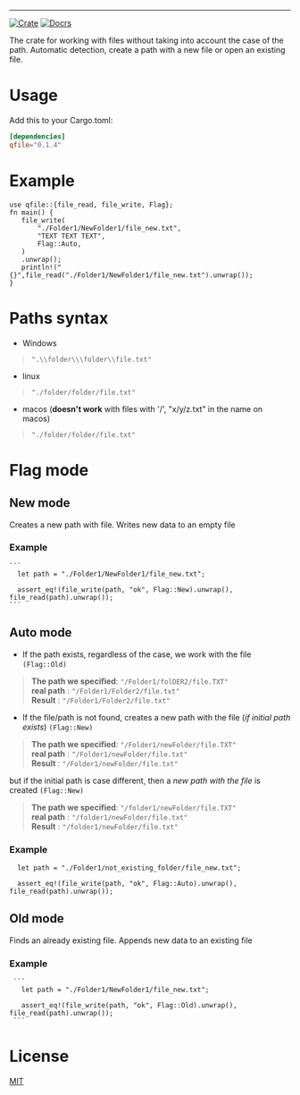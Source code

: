 
---
[![Crate](https://img.shields.io/crates/v/qfile?color=green)](https://crates.io/crates/qfile)
[![Docrs](https://img.shields.io/crates/v/qfile?color=blue&label=docs)](https://docs.rs/qfile/0.1.4/qfile/)

The crate for working with files without taking into account the case of the path.
Automatic detection, create a path with a new file or open an existing file.

 # Usage
 Add this to your Cargo.toml:
```toml
[dependencies]
qfile="0.1.4"
```
 # Example
 ```
 use qfile::{file_read, file_write, Flag};
fn main() {
    file_write(
        "./Folder1/NewFolder1/file_new.txt",
        "TEXT TEXT TEXT",
        Flag::Auto,
    )
    .unwrap();
    println!("{}",file_read("./Folder1/NewFolder1/file_new.txt").unwrap());
}
 ```

  # Paths syntax
  - Windows 
  > `".\\folder\\\folder\\file.txt"`
  - linux
 > `"./folder/folder/file.txt"`
  - macos   (**doesn't work** with files with '/', "x/y/z.txt" in the name on macos)
 > `"./folder/folder/file.txt"`

# Flag mode

## New mode
Creates a new path with file. Writes new data to an empty file
### Example
    ```
      let path = "./Folder1/NewFolder1/file_new.txt";
      
      assert_eq!(file_write(path, "ok", Flag::New).unwrap(), file_read(path).unwrap());
    ```
## Auto mode 
 - If the path exists, regardless of the case, we work with the file `(Flag::Old)`
 
 > **The path we specified**: `"/Folder1/folDER2/file.TXT"`\
  **real path** : `"/Folder1/Folder2/file.txt"`\
  **Result** : `"/Folder1/Folder2/file.txt"`

- If the file/path is not found, creates a new path with the file (*if initial path exists*) `(Flag::New)`
 
 > **The path we specified**: `"/Folder1/newFolder/file.TXT"`\
  **real path** : `"/Folder1/newFolder/file.txt"`\
  **Result** : `"/Folder1/newFolder/file.txt"`
 
  but if the initial path is case different, then a *new path with the file* is created `(Flag::New)`
 
 > **The path we specified**: `"/folder1/newFolder/file.TXT"`\
  **real path** : `"/folder1/newFolder/file.txt"`\
  **Result** : `"/folder1/newFolder/file.txt"`
  ### Example
  ```
    let path = "./Folder1/not_existing_folder/file_new.txt";
    
    assert_eq!(file_write(path, "ok", Flag::Auto).unwrap(), file_read(path).unwrap());
  ```
## Old mode
 Finds an already existing file. Appends new data to an existing file
### Example
     ```
       let path = "./Folder1/NewFolder1/file_new.txt";
       
       assert_eq!(file_write(path, "ok", Flag::Old).unwrap(), file_read(path).unwrap());
     ```
 # License
 [MIT](https://choosealicense.com/licenses/mit/)

